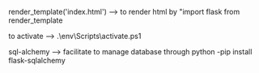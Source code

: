 render_template('index.html') --> to render html by "import flask from render_template

to activate --> .\env\Scripts\activate.ps1

sql-alchemy --> facilitate to manage database through python -pip install flask-sqlalchemy       